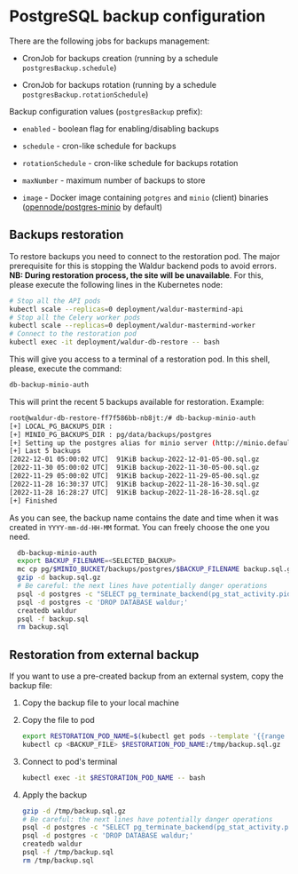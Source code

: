 <!-- EXTERNAL DOCUMENT
Source: https://code.opennodecloud.com/waldur/waldur-helm.git
Branch: master
Remote Path: docs//postgres-backup-management.md
Local Path: docs/admin-guide/deployment/helm/docs/
Last Sync: 2025-10-30T12:53:52.228899

WARNING: This file is automatically synchronized from the source repository.
DO NOT EDIT this file directly. Changes will be overwritten.
Edit the source at: https://code.opennodecloud.com/waldur/waldur-helm.git/-/tree/master/docs//postgres-backup-management.md
-->


# PostgreSQL backup configuration

There are the following jobs for backups management:

- CronJob for backups creation (running by a schedule `postgresBackup.schedule`)

- CronJob for backups rotation (running by a schedule `postgresBackup.rotationSchedule`)

Backup configuration values (`postgresBackup` prefix):

- `enabled` - boolean flag for enabling/disabling backups

- `schedule` - cron-like schedule for backups

- `rotationSchedule` - cron-like schedule for backups rotation

- `maxNumber` - maximum number of backups to store

- `image` - Docker image containing `potgres` and `minio` (client) binaries
  ([opennode/postgres-minio](https://hub.docker.com/r/opennode/postgres-minio)
  by default)

## Backups restoration

To restore backups you need to connect to the restoration pod. The major prerequisite for this is stopping the
Waldur backend pods to avoid errors. **NB: During restoration process, the site will be unavailable**. For this,
please execute the following lines in the Kubernetes node:

```bash
# Stop all the API pods
kubectl scale --replicas=0 deployment/waldur-mastermind-api
# Stop all the Celery worker pods
kubectl scale --replicas=0 deployment/waldur-mastermind-worker
# Connect to the restoration pod
kubectl exec -it deployment/waldur-db-restore -- bash
```

This will give you access to a terminal of a restoration pod. In this shell, please, execute the command:

```bash
db-backup-minio-auth
```

This will print the recent 5 backups available for restoration. Example:

```bash
root@waldur-db-restore-ff7f586bb-nb8jt:/# db-backup-minio-auth
[+] LOCAL_PG_BACKUPS_DIR :
[+] MINIO_PG_BACKUPS_DIR : pg/data/backups/postgres
[+] Setting up the postgres alias for minio server (http://minio.default.svc.cluster.local:9000)
[+] Last 5 backups
[2022-12-01 05:00:02 UTC]  91KiB backup-2022-12-01-05-00.sql.gz
[2022-11-30 05:00:02 UTC]  91KiB backup-2022-11-30-05-00.sql.gz
[2022-11-29 05:00:02 UTC]  91KiB backup-2022-11-29-05-00.sql.gz
[2022-11-28 16:30:37 UTC]  91KiB backup-2022-11-28-16-30.sql.gz
[2022-11-28 16:28:27 UTC]  91KiB backup-2022-11-28-16-28.sql.gz
[+] Finished
```

As you can see, the backup name contains the date and time when it was created in `YYYY-mm-dd-HH-MM` format. You can freely choose the one you need.

```bash
  db-backup-minio-auth
  export BACKUP_FILENAME=<SELECTED_BACKUP>
  mc cp pg/$MINIO_BUCKET/backups/postgres/$BACKUP_FILENAME backup.sql.gz
  gzip -d backup.sql.gz
  # Be careful: the next lines have potentially danger operations
  psql -d postgres -c "SELECT pg_terminate_backend(pg_stat_activity.pid) FROM pg_stat_activity WHERE pg_stat_activity.datname = 'waldur' AND pid <> pg_backend_pid();"
  psql -d postgres -c 'DROP DATABASE waldur;'
  createdb waldur
  psql -f backup.sql
  rm backup.sql
```

## Restoration from external backup

If you want to use a pre-created backup from an external system, copy the backup file:

1. Copy the backup file to your local machine
2. Copy the file to pod

    ```bash
    export RESTORATION_POD_NAME=$(kubectl get pods --template '{{range .items}}{{.metadata.name}}{{"\n"}}{{end}}' | grep restore)
    kubectl cp <BACKUP_FILE> $RESTORATION_POD_NAME:/tmp/backup.sql.gz
    ```

3. Connect to pod's terminal

    ```bash
    kubectl exec -it $RESTORATION_POD_NAME -- bash
    ```

4. Apply the backup

    ```bash
    gzip -d /tmp/backup.sql.gz
    # Be careful: the next lines have potentially danger operations
    psql -d postgres -c "SELECT pg_terminate_backend(pg_stat_activity.pid) FROM pg_stat_activity WHERE pg_stat_activity.datname = 'waldur' AND pid <> pg_backend_pid();"
    psql -d postgres -c 'DROP DATABASE waldur;'
    createdb waldur
    psql -f /tmp/backup.sql
    rm /tmp/backup.sql
    ```
